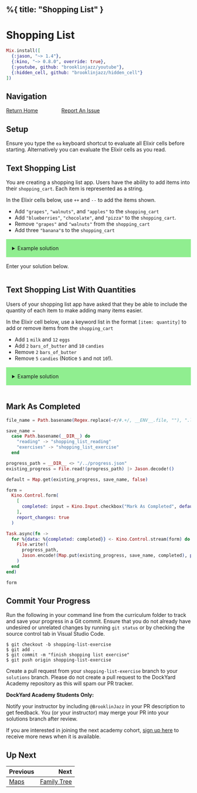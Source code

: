 %{
  title: "Shopping List"
}
---
# Shopping List

```elixir
Mix.install([
  {:jason, "~> 1.4"},
  {:kino, "~> 0.8.0", override: true},
  {:youtube, github: "brooklinjazz/youtube"},
  {:hidden_cell, github: "brooklinjazz/hidden_cell"}
])
```

## Navigation

[Return Home](../start.livemd)<span style="padding: 0 30px"></span>
[Report An Issue](https://github.com/DockYard-Academy/beta_curriculum/issues/new?assignees=&labels=&template=issue.md&title=)

## Setup

Ensure you type the `ea` keyboard shortcut to evaluate all Elixir cells before starting. Alternatively you can evaluate the Elixir cells as you read.

## Text Shopping List

You are creating a shopping list app. Users have the ability to add items into their `shopping_cart`.
Each item is represented as a string.

In the Elixir cells below, use `++` and `--` to add the items shown.

* Add `"grapes"`, `"walnuts"`, and `"apples"` to the `shopping_cart`
* Add `"blueberries"`, `"chocolate"`, and `"pizza"` to the `shopping_cart`.
* Remove `"grapes"` and `"walnuts"` from the `shopping_cart`
* Add three `"banana"`s to the `shopping_cart`

<details style="background-color: lightgreen; padding: 1rem; margin: 1rem 0;">
<summary>Example solution</summary>

```elixir
shopping_cart = []

shopping_cart = shopping_cart ++ ["grapes", "walnuts", "apples"]
shopping_cart = shopping_cart ++ ["blueberries", "chocolate", "pizza"]
shopping_cart = shopping_cart -- ["grapes", "walnuts"]
shopping_cart = shopping_cart ++ ["banana", "banana", "banana"]
```

</details>

Enter your solution below.

```elixir

```

## Text Shopping List With Quantities

Users of your shopping list app have asked that they be able to include the quantity of each item
to make adding many items easier.

In the Elixir cell below, use a keyword list in the format `[item: quantity]` to add or remove
items from the `shopping_cart`

* Add `1` `milk` and `12` `eggs`
* Add `2` `bars_of_butter` and `10` `candies`
* Remove `2` `bars_of_butter`
* Remove `5` `candies` (Notice `5` and not `10`!).

<details style="background-color: lightgreen; padding: 1rem; margin: 1rem 0;">
<summary>Example solution</summary>

```elixir
shopping_cart = []

shopping_cart = shopping_cart ++ [milk: 1, eggs: 12]
shopping_cart = shopping_cart ++ [bars_of_butter: 2, candies: 10]
shopping_cart = shopping_cart -- [bars_of_butter: 2]
shopping_cart = shopping_cart -- [candies: 10]
shopping_cart = shopping_cart ++ [candies: 5]
```

</details>

```elixir

```

## Mark As Completed

<!-- livebook:{"attrs":{"source":"file_name = Path.basename(Regex.replace(~r/#.+/, __ENV__.file, \"\"), \".livemd\")\n\nsave_name =\n  case Path.basename(__DIR__) do\n    \"reading\" -> \"shopping_list_reading\"\n    \"exercises\" -> \"shopping_list_exercise\"\n  end\n\nprogress_path = __DIR__ <> \"/../progress.json\"\nexisting_progress = File.read!(progress_path) |> Jason.decode!()\n\ndefault = Map.get(existing_progress, save_name, false)\n\nform =\n  Kino.Control.form(\n    [\n      completed: input = Kino.Input.checkbox(\"Mark As Completed\", default: default)\n    ],\n    report_changes: true\n  )\n\nTask.async(fn ->\n  for %{data: %{completed: completed}} <- Kino.Control.stream(form) do\n    File.write!(\n      progress_path,\n      Jason.encode!(Map.put(existing_progress, save_name, completed), pretty: true)\n    )\n  end\nend)\n\nform","title":"Track Your Progress"},"chunks":null,"kind":"Elixir.HiddenCell","livebook_object":"smart_cell"} -->

```elixir
file_name = Path.basename(Regex.replace(~r/#.+/, __ENV__.file, ""), ".livemd")

save_name =
  case Path.basename(__DIR__) do
    "reading" -> "shopping_list_reading"
    "exercises" -> "shopping_list_exercise"
  end

progress_path = __DIR__ <> "/../progress.json"
existing_progress = File.read!(progress_path) |> Jason.decode!()

default = Map.get(existing_progress, save_name, false)

form =
  Kino.Control.form(
    [
      completed: input = Kino.Input.checkbox("Mark As Completed", default: default)
    ],
    report_changes: true
  )

Task.async(fn ->
  for %{data: %{completed: completed}} <- Kino.Control.stream(form) do
    File.write!(
      progress_path,
      Jason.encode!(Map.put(existing_progress, save_name, completed), pretty: true)
    )
  end
end)

form
```

## Commit Your Progress

Run the following in your command line from the curriculum folder to track and save your progress in a Git commit.
Ensure that you do not already have undesired or unrelated changes by running `git status` or by checking the source control tab in Visual Studio Code.

```
$ git checkout -b shopping-list-exercise
$ git add .
$ git commit -m "finish shopping list exercise"
$ git push origin shopping-list-exercise
```

Create a pull request from your `shopping-list-exercise` branch to your `solutions` branch.
Please do not create a pull request to the DockYard Academy repository as this will spam our PR tracker.

**DockYard Academy Students Only:**

Notify your instructor by including `@BrooklinJazz` in your PR description to get feedback.
You (or your instructor) may merge your PR into your solutions branch after review.

If you are interested in joining the next academy cohort, [sign up here](https://academy.dockyard.com/) to receive more news when it is available.

## Up Next

| Previous                       | Next                                           |
| ------------------------------ | ---------------------------------------------: |
| [Maps](../reading/maps.livemd) | [Family Tree](../exercises/family_tree.livemd) |

